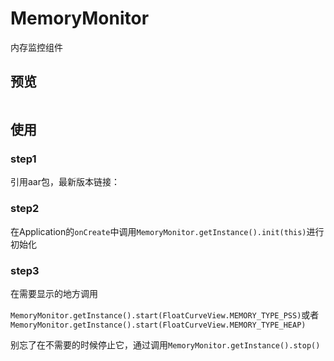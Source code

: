 # MemoryMonitor

内存监控组件

## 预览

![]()

## 使用

### step1

引用aar包，最新版本链接：[]()

### step2

在Application的`onCreate`中调用`MemoryMonitor.getInstance().init(this)`进行初始化

### step3

在需要显示的地方调用

`MemoryMonitor.getInstance().start(FloatCurveView.MEMORY_TYPE_PSS)`或者`MemoryMonitor.getInstance().start(FloatCurveView.MEMORY_TYPE_HEAP)`

别忘了在不需要的时候停止它，通过调用`MemoryMonitor.getInstance().stop()`